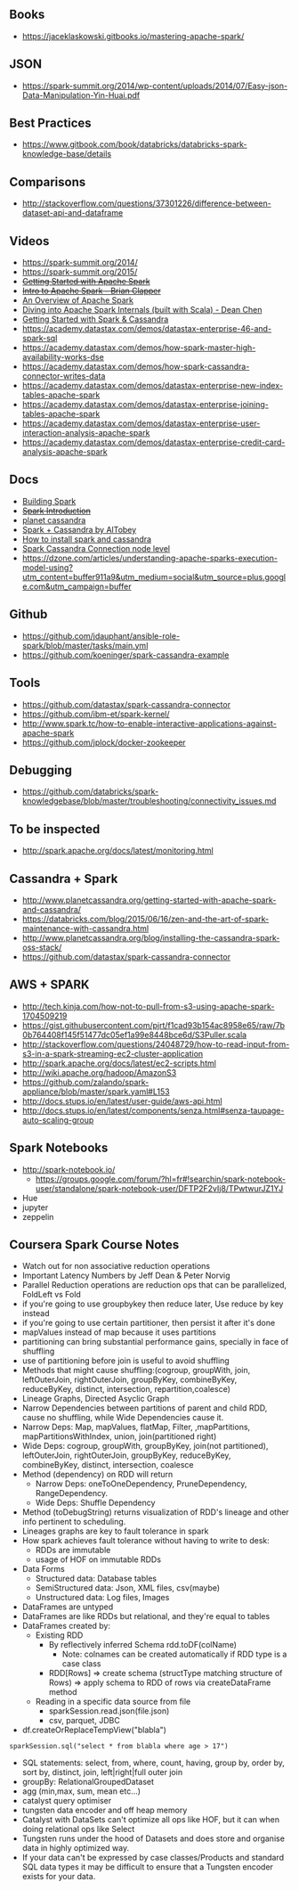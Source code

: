 ## Books

* https://jaceklaskowski.gitbooks.io/mastering-apache-spark/

## JSON

* https://spark-summit.org/2014/wp-content/uploads/2014/07/Easy-json-Data-Manipulation-Yin-Huai.pdf

## Best Practices

* https://www.gitbook.com/book/databricks/databricks-spark-knowledge-base/details

## Comparisons

* http://stackoverflow.com/questions/37301226/difference-between-dataset-api-and-dataframe

## Videos

* https://spark-summit.org/2014/
* https://spark-summit.org/2015/
* ~~[Getting Started with Apache Spark](https://datastaxacademy.com/courses/getting-started-apache-spark)~~
* ~~[Intro to Apache Spark - Brian Clapper ](https://www.youtube.com/watch?v=PFK6gsnlV5E)~~
* [An Overview of Apache Spark](https://www.youtube.com/watch?v=mL5dQ_1gkiA)
* [Diving into Apache Spark Internals (built with Scala) - Dean Chen](https://www.youtube.com/watch?v=gd4Jqtyo7mM)
* [Getting Started with Spark & Cassandra](https://www.youtube.com/watch?v=_gFgU3phogQ)
* https://academy.datastax.com/demos/datastax-enterprise-46-and-spark-sql
* https://academy.datastax.com/demos/how-spark-master-high-availability-works-dse
* https://academy.datastax.com/demos/how-spark-cassandra-connector-writes-data
* https://academy.datastax.com/demos/datastax-enterprise-new-index-tables-apache-spark
* https://academy.datastax.com/demos/datastax-enterprise-joining-tables-apache-spark
* https://academy.datastax.com/demos/datastax-enterprise-user-interaction-analysis-apache-spark
* https://academy.datastax.com/demos/datastax-enterprise-credit-card-analysis-apache-spark

## Docs

* [Building Spark](http://spark.apache.org/docs/latest/building-spark.html)
* ~~[Spark Introduction](https://www.mapr.com/ebooks/spark/01-what-is-apache-spark.html)~~
* [planet cassandra](http://www.planetcassandra.org/getting-started-with-apache-spark-and-cassandra/)
* [Spark + Cassandra by AlTobey](http://www.planetcassandra.org/blog/installing-the-cassandra-spark-oss-stack/)
* [How to install spark and cassandra](http://www.philchen.com/2015/02/16/how-to-install-apache-spark-and-cassandra-stack-on-ubuntu)
* [Spark Cassandra Connection node level](https://groups.google.com/a/lists.datastax.com/forum/#!topic/spark-connector-user/BlbC_Kj6XTI)
* https://dzone.com/articles/understanding-apache-sparks-execution-model-using?utm_content=buffer911a9&utm_medium=social&utm_source=plus.google.com&utm_campaign=buffer

## Github

* https://github.com/jdauphant/ansible-role-spark/blob/master/tasks/main.yml
* https://github.com/koeninger/spark-cassandra-example

## Tools

* https://github.com/datastax/spark-cassandra-connector
* https://github.com/ibm-et/spark-kernel/
* http://www.spark.tc/how-to-enable-interactive-applications-against-apache-spark
* https://github.com/jplock/docker-zookeeper

## Debugging

* https://github.com/databricks/spark-knowledgebase/blob/master/troubleshooting/connectivity_issues.md

## To be inspected

* http://spark.apache.org/docs/latest/monitoring.html

## Cassandra + Spark

* http://www.planetcassandra.org/getting-started-with-apache-spark-and-cassandra/
* https://databricks.com/blog/2015/06/16/zen-and-the-art-of-spark-maintenance-with-cassandra.html
* http://www.planetcassandra.org/blog/installing-the-cassandra-spark-oss-stack/
* https://github.com/datastax/spark-cassandra-connector

## AWS + SPARK

* http://tech.kinja.com/how-not-to-pull-from-s3-using-apache-spark-1704509219
* https://gist.githubusercontent.com/pjrt/f1cad93b154ac8958e65/raw/7b0b764408f145f51477dc05ef1a99e8448bce6d/S3Puller.scala
* http://stackoverflow.com/questions/24048729/how-to-read-input-from-s3-in-a-spark-streaming-ec2-cluster-application
* http://spark.apache.org/docs/latest/ec2-scripts.html
* http://wiki.apache.org/hadoop/AmazonS3
* https://github.com/zalando/spark-appliance/blob/master/spark.yaml#L153
* http://docs.stups.io/en/latest/user-guide/aws-api.html
* http://docs.stups.io/en/latest/components/senza.html#senza-taupage-auto-scaling-group

## Spark Notebooks

* http://spark-notebook.io/
    * https://groups.google.com/forum/?hl=fr#!searchin/spark-notebook-user/standalone/spark-notebook-user/DFTP2F2vIj8/TPwtwurJZ1YJ
* Hue
* jupyter
* zeppelin

## Coursera Spark Course Notes

* Watch out for non associative reduction operations
* Important Latency Numbers by Jeff Dean & Peter Norvig
* Parallel Reduction operations are reduction ops that can be parallelized, FoldLeft vs Fold
* if you're going to use groupbykey then reduce later, Use reduce by key instead
* if you're going to use certain partitioner, then persist it after it's done
* mapValues instead of map because it uses partitions
* partitioning can bring substantial performance gains, specially in face of shuffling
* use of partitioning before join is useful to avoid shuffling
* Methods that might cause shuffling:(cogroup, groupWith, join, leftOuterJoin, rightOuterJoin, groupByKey, combineByKey,
  reduceByKey, distinct, intersection, repartition,coalesce)
* Lineage Graphs, Directed Asyclic Graph
* Narrow Dependencies between partitions of parent and child RDD, cause no shuffling, while Wide Dependencies cause it.
* Narrow Deps: Map, mapValues, flatMap, Filter, ,mapPartitions, mapPartitionsWithIndex, union, join(partitioned right)
* Wide Deps: cogroup, groupWith, groupByKey, join(not partitioned), leftOuterJoin, rightOuterJoin, groupByKey,
  reduceByKey, combineByKey, distinct, intersection, coalesce
* Method (dependency) on RDD will return
    * Narrow Deps: oneToOneDependency, PruneDependency, RangeDependency.
    * Wide Deps: Shuffle Dependency
* Method (toDebugString) returns visualization of RDD's lineage and other info pertinent to scheduling.
* Lineages graphs are key to fault tolerance in spark
* How spark achieves fault tolerance without having to write to desk:
    * RDDs are immutable
    * usage of HOF on immutable RDDs
* Data Forms
    * Structured data: Database tables
    * SemiStructured data: Json, XML files, csv(maybe)
    * Unstructured data: Log files, Images
* DataFrames are untyped
* DataFrames are like RDDs but relational, and they're equal to tables
* DataFrames created by:
    * Existing RDD
        * By reflectively inferred Schema rdd.toDF(colName)
            * Note: colnames can be created automatically if RDD type is a case class
        * RDD[Rows] => create schema (structType matching structure of Rows) => apply schema to RDD of rows via
          createDataFrame method
    * Reading in a specific data source from file
        * sparkSession.read.json(file.json)
        * csv, parquet, JDBC
* df.createOrReplaceTempView("blabla")

```
sparkSession.sql("select * from blabla where age > 17")
```

* SQL statements: select, from, where, count, having, group by, order by, sort by, distinct, join, left|right|full outer
  join
* groupBy: RelationalGroupedDataset
* agg (min,max, sum, mean etc...)
* catalyst query optimiser
* tungsten data encoder and off heap memory
* Catalyst with DataSets can't optimize all ops like HOF, but it can when doing relational ops like Select
* Tungsten runs under the hood of Datasets and does store and organise data in highly optimized way.
* If your data can't be expressed by case classes/Products and standard SQL data types it may be difficult to ensure
  that a Tungsten encoder exists for your data.
